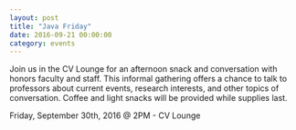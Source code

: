 ```yaml
---
layout: post
title: "Java Friday"
date: 2016-09-21 00:00:00
category: events
---
```


Join us in the CV Lounge for an afternoon snack and conversation with honors faculty and staff.  This informal gathering offers a chance to talk to professors about current events, research interests, and other topics of conversation.  Coffee and light snacks will be provided while supplies last.

Friday, September 30th, 2016 @ 2PM - CV Lounge

